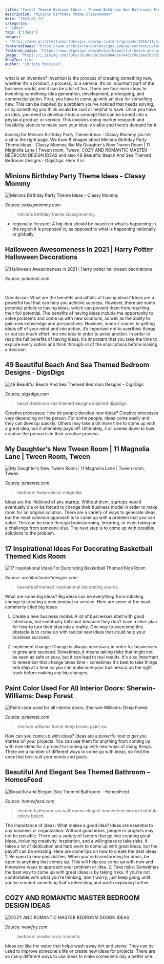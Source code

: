```yaml
---
title: "Forest Themed Bedroom Ideas : Themed Bathroom Sea Bathrooms Elegant Homesfeed Mirrors Bathtub Colors Beach"
description: "Minions birthday theme classymommy"
date: "2023-01-23"
categories:
- "ideas"
tags: ["ideas"]
images:
- "https://www.architectureartdesigns.com/wp-content/uploads/2016/11/14-28.jpg"
featuredImage: "https://www.architectureartdesigns.com/wp-content/uploads/2016/11/14-28.jpg"
featured_image: "https://www.digsdigs.com/photos/beautiful-beach-and-sea-inspired-bedroom-designs-42.jpg"
image: "https://i.pinimg.com/736x/3b/88/00/3b880048ce7e451fd62de83b9c555285.jpg"
ShowToc: true
author: "Christy Mosciski"
---
```



what is an invention?
Invention is the process of creating something new, whether it’s a product, a process, or a service. It’s an important part of the business world, and it can be a lot of fun.
There are four main steps to inventing something: idea generation, development, prototyping, and commercialization. First, you have to come up with an idea for something new. This can be inspired by a problem you’ve noticed that needs solving, or by something you think would be cool or helpful to have. Once you have an idea, you need to develop it into a concept that can be turned into a physical product or service. This involves doing market research and feasibility studies to make sure your idea is viable and there’s demand for it.

	

		
looking for Minions Birthday Party Theme Ideas - Classy Mommy you've visit to the right page. We have 8 Images about Minions Birthday Party Theme Ideas - Classy Mommy like My Daughter’s New Tween Room | 11 Magnolia Lane | Tween room, Tween, COZY AND ROMANTIC MASTER BEDROOM DESIGN IDEAS and also 49 Beautiful Beach And Sea Themed Bedroom Designs - DigsDigs. Here it is:
		
    
## Minions Birthday Party Theme Ideas - Classy Mommy

<img loading=lazy src="https://classymommy.com/wp-content/uploads/2015/08/IMG_0338.jpg" onerror="this.onerror=null;this.src='https://tse3.mm.bing.net/th?id=OIP.h1rVCe32MWrHIlG6QhjfZgHaFj&amp;pid=15.1';" alt="Minions Birthday Party Theme Ideas - Classy Mommy">

_Source: classymommy.com_

>minions birthday theme classymommy. 

	

- regionally focused: A big idea should be based on what is happening in the region it is proposed in, as opposed to what is happening nationally or globally.

    
## Halloween Awesomeness In 2021 | Harry Potter Halloween Decorations

<img loading=lazy src="https://i.pinimg.com/736x/bc/98/73/bc98734f7324d89e6ec35527cd540de5.jpg" onerror="this.onerror=null;this.src='https://tse2.mm.bing.net/th?id=OIP.PyULQXrzrm0U7Ml-46q0qgHaFj&amp;pid=15.1';" alt="Halloween Awesomeness in 2021 | Harry potter halloween decorations">

_Source: pinterest.com_

>. 

	

Conclusion: What are the benefits and pitfalls of having ideas?
Ideas are a powerful tool that can help you achieve success. However, there are some potential pitfalls to having ideas, which can prevent them from reaching their full potential. The benefits of having ideas include the opportunity to solve problems and come up with new solutions, as well as the ability to gain new knowledge and perspectives. However, when it comes to getting ideas off of your mind and into action, it’s important not to overthink things or put too much effort into one idea in order to avoid another. In order to reap the full benefits of having ideas, it’s important that you take the time to explore every option and think through all of the implications before making a decision.

    
## 49 Beautiful Beach And Sea Themed Bedroom Designs - DigsDigs

<img loading=lazy src="https://www.digsdigs.com/photos/beautiful-beach-and-sea-inspired-bedroom-designs-42.jpg" onerror="this.onerror=null;this.src='https://tse3.mm.bing.net/th?id=OIP.8NETX1E_WDDifJKXonSnlgHaKU&amp;pid=15.1';" alt="49 Beautiful Beach And Sea Themed Bedroom Designs - DigsDigs">

_Source: digsdigs.com_

>beach bedroom sea themed designs inspired digsdigs. 

	

Creative processes: How do people develop new ideas?
Creative processes vary depending on the person. For some people, ideas come easily and they can develop quickly. Others may take a bit more time to come up with a great idea, but it ultimately pays off. Ultimately, it all comes down to how creative the person is in their creative process.

    
## My Daughter’s New Tween Room | 11 Magnolia Lane | Tween Room, Tween

<img loading=lazy src="https://i.pinimg.com/736x/9f/78/c2/9f78c294e5a96474fe5dcd8758509730.jpg" onerror="this.onerror=null;this.src='https://tse1.mm.bing.net/th?id=OIP.FRFIvWXGVpQTPgrG4hvR5QHaK9&amp;pid=15.1';" alt="My Daughter’s New Tween Room | 11 Magnolia Lane | Tween room, Tween">

_Source: pinterest.com_

>bedroom tween decor magnolia. 

	

Ideas are the lifeblood of any startup. Without them, startups would eventually die or be forced to change their business model in order to make room for an original solution. There are a variety of ways to generate ideas, but the most common approach is to come up with a problem that you can solve. This can be done through brainstorming, tinkering, or even taking on a challenge from someone else. The next step is to come up with possible solutions to the problem.

    
## 17 Inspirational Ideas For Decorating Basketball Themed Kids Room

<img loading=lazy src="https://www.architectureartdesigns.com/wp-content/uploads/2016/11/14-28.jpg" onerror="this.onerror=null;this.src='https://tse3.mm.bing.net/th?id=OIP.5e1rDAx9ITq-KjqxBivrXAHaJP&amp;pid=15.1';" alt="17 Inspirational Ideas For Decorating Basketball Themed Kids Room">

_Source: architectureartdesigns.com_

>basketball themed inspirational decorating source. 

	

What are some big ideas?
Big ideas can be everything from initiating change to creating a new product or service. Here are some of the most commonly cited big ideas:
1. Create a new business model: A lot of businesses start with good intentions, but eventually fall short because they don't have a clear plan for how to turn their idea into a reality. One way to overcome this obstacle is to come up with radical new ideas that could help your business succeed.

2. Implement change: Change is always necessary in order for businesses to grow and succeed. Sometimes, it means taking risks that might not be seen as safe or sexy, but it can lead to real results. It's also important to remember that change takes time - sometimes it's best to take things one step at a time so you can make sure your business is on the right track before making any big changes.


    
## Paint Color Used For All Interior Doors: Sherwin-Williams: Deep Forest

<img loading=lazy src="https://i.pinimg.com/736x/3b/88/00/3b880048ce7e451fd62de83b9c555285.jpg" onerror="this.onerror=null;this.src='https://tse2.mm.bing.net/th?id=OIP.W7f5dQ_geCJY79IYSVJ_xQHaMl&amp;pid=15.1';" alt="Paint color used for all interior doors: Sherwin-Williams: Deep Forest">

_Source: pinterest.com_

>sherwin williams forest deep brown paint sw. 

	

How can you come up with ideas?
Ideas are a powerful tool to get you started on your projects. You can use them for anything from coming up with new ideas for a project to coming up with new ways of doing things. There are a number of different ways to come up with ideas, so find the ones that best suit your needs and goals.

    
## Beautiful And Elegant Sea Themed Bathroom – HomesFeed

<img loading=lazy src="https://homesfeed.com/wp-content/uploads/2015/10/elegant-sea-themed-bathroom-with-blue-and-white-color-for-the-wall-and-white-color-for-the-door-bathtub-two-sinks-and-towel-and-mirrors.jpg" onerror="this.onerror=null;this.src='https://tse2.mm.bing.net/th?id=OIP.egfmUV5TNwbMrg8Cs9Vu2AHaJ3&amp;pid=15.1';" alt="Beautiful and Elegant Sea Themed Bathroom – HomesFeed">

_Source: homesfeed.com_

>themed bathroom sea bathrooms elegant homesfeed mirrors bathtub colors beach. 

	

The Importance of Ideas: What makes a good idea?
Ideas are essential to any business or organization. Without good ideas, people or projects may not be possible. There are a variety of factors that go into creating great ideas, including creativity, inspiration, and a willingness to take risks. It takes a lot of dedication and hard work to come up with great ideas, but the payoff can be amazing. Here are some tips on how to create the best ideas: 1. Be open to new possibilities: When you're brainstorming for ideas, be open to anything that comes up. This will help you come up with new and innovative ways to approach your problem or idea. 2. Take risks: Sometimes the best way to come up with great ideas is by taking risks. If you're not comfortable with what you're thinking, don't worry; just keep going until you've created something that's interesting and worth exploring further. 
    
## COZY AND ROMANTIC MASTER BEDROOM DESIGN IDEAS

<img loading=lazy src="http://wowfyy.com/wp-content/uploads/2018/05/COZY-AND-ROMANTIC-MASTER-BEDROOM-DESIGN-IDEAS-12.jpg" onerror="this.onerror=null;this.src='https://tse4.mm.bing.net/th?id=OIP.TK4NePzTklhWVTUm2L73pQHaJ4&amp;pid=15.1';" alt="COZY AND ROMANTIC MASTER BEDROOM DESIGN IDEAS">

_Source: wowfyy.com_

>bedroom master cozy romantic. 

	

Ideas are like the water that helps wash away dirt and stains. They can be used to improve someone's life or create new ideas for projects. There are so many different ways to use ideas to make someone's day a better one.

